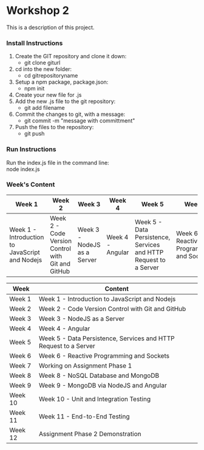 # Workshop 2
<p>This is a description of this project.</p>

### Install Instructions
1. Create the GIT repository and clone it down:
    - git clone giturl
2. cd into the new folder:
    - cd gitrepositoryname
3. Setup a npm package, package.json:
    - npm init
4. Create your new file for .js
5. Add the new .js file to the git repository:
    - git add filename
6. Commit the changes to git, with a message:
    - git commit -m "message with committment"
7. Push the files to the repository:
    - git push
  
### Run Instructions
<p>Run the index.js file in the command line:<br>
node index.js</p>

### Week's Content
| Week 1        |        Week 2 | Week 3        |        Week 4 | Week 5        |        Week 6 | Week 7        |        Week 8 | Week 9        |        Week 10| Week 11       | Week 12       |
| ------------- | ------------- | ------------- | ------------- | ------------- | ------------- | ------------- | ------------- | ------------- | ------------- | ------------- | ------------- |
| 	Week 1 - Introduction to JavaScript and Nodejs  | 	Week 2 - Code Version Control with Git and GitHub  | 	 Week 3 - NodeJS as a Server  | 	Week 4 - Angular  |   Week 5 - Data Persistence, Services and HTTP Request to a Server   | 	Week 6 - Reactive Programming and Sockets  |  Working on Assignment Phase 1  |  	Week 8 - NoSQL Database and MongoDB  |  Week 9 - MongoDB via NodeJS and Angular  |  Week 10 - Unit and Integration Testing  | 	Week 11 - End-to-End Testing   |   Assignment Phase 2 Demonstration  |


|  Week         |       Content |
| ------------- | ------------- |
| Week 1        |        Week 1 - Introduction to JavaScript and Nodejs |
| Week 2        |        Week 2 - Code Version Control with Git and GitHub |
| Week 3        |        Week 3 - NodeJS as a Server |
| Week 4        |        Week 4 - Angular |
| Week 5        |        Week 5 - Data Persistence, Services and HTTP Request to a Server |
| Week 6        |        Week 6 - Reactive Programming and Sockets |
| Week 7        |        Working on Assignment Phase 1 |
| Week 8        |        Week 8 - NoSQL Database and MongoDB |
| Week 9        |        Week 9 - MongoDB via NodeJS and Angular |
| Week 10        |        Week 10 - Unit and Integration Testing |
| Week 11        |        Week 11 - End-to-End Testing |
| Week 12        |        Assignment Phase 2 Demonstration |
